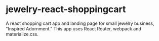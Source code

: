 # jewelry-react-shoppingcart
A react shopping cart app and landing page for small jewelry business, "Inspired Adornment." This app uses React Router, webpack and materialize.css. 
